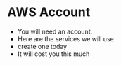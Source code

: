 # AWS Account

- You will need an account.
- Here are the services we will use
- create one today
- It will cost you this much
